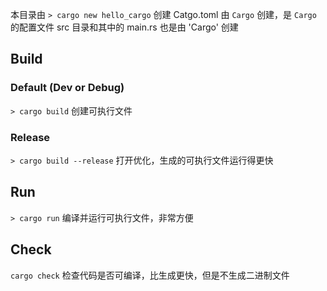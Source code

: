 本目录由 `> cargo new hello_cargo` 创建
Catgo.toml 由 `Cargo` 创建，是 `Cargo` 的配置文件
src 目录和其中的 main.rs 也是由 'Cargo' 创建

## Build

### Default (Dev or Debug)
`> cargo build`
创建可执行文件

### Release
`> cargo build --release`
打开优化，生成的可执行文件运行得更快

## Run
`> cargo run`
编译并运行可执行文件，非常方便

## Check
`cargo check`
检查代码是否可编译，比生成更快，但是不生成二进制文件